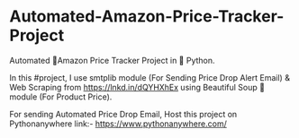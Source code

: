 # Automated-Amazon-Price-Tracker-Project
Automated 🛒Amazon Price Tracker Project in 🐍 Python.

In this #project, I use smtplib module (For Sending Price Drop Alert Email) & Web Scraping from https://lnkd.in/dQYHXhEx using Beautiful Soup 🍲 module (For Product Price).

For sending Automated Price Drop Email, Host this project on Pythonanywhere link:- https://www.pythonanywhere.com/
